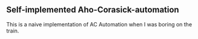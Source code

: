 ## Self-implemented Aho-Corasick-automation
This is a naive implementation of AC Automation when I was boring on the train.


